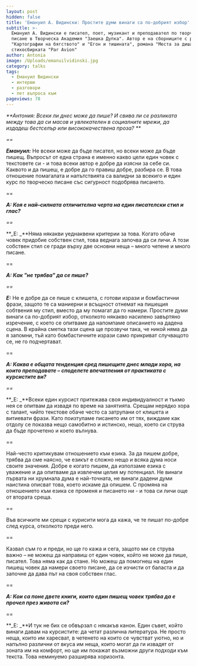 ```yaml
---
layout: post
hidden: false
title: 'Емануил А. Видински: Простите думи винаги са по-добрият избор'
subtitle: >-
  Емануил А. Видински e писател, поет, музикант и преподавател по творческо
  писане в Творческа Академия "Заешка Дупка". Автор е на сборниците с разкази
  "Картографии на бягството" и "Егон и тишината", романа "Места за дишане" и
  стихосбирката "Par Avion"
author: Antonia
image: /Uploads/emanuilvidinski.jpg
category: talks
tags:
  - Емануил Видински
  - интервю
  - разговори
  - пет въпроса към
pageviews: 78
---
```

_**Антония: Всеки ли днес може да пише? И свива ли се разликата между това да си масов и увлекателен в социалните мрежи, да издадеш бестселър или висококачествена проза? **_

_\==_

_**Емануил:**_ Не всеки може да бъде писател, но всеки може да бъде пишещ. Въпросът от една страна е именно какво цели един човек с текстовете си - и това всеки автор е добре да изясни за себе си. Каквото и да пишеш, е добре да го правиш добре, разбира се. В това отношение помагалата и напътствията са валидни за всекиго и един курс по творческо писане със сигурност подобрява писането.

\==

**_А: Коя е най–силната отличителна черта на един писателски стил и глас?_**

_\==_

**_Е: _**Няма някакви уеднаквени критерии за това. Когато обаче човек придобие собствен стил, това веднага започва да си личи. А този собствен стил се гради върху две основни неща – много четене и много писане.

\==

**_А: Как "не трябва" да се пише?_**

_\==_

**_Е:_** Не е добре да се пише с клишета, с готови изрази и бомбастични фрази, защото те са маниерни и всъщност отнемат на пишещия собтвения му стил, вместо да му помагат да го намери. Простите думи винаги са по-добрият избор, отколкото някакво насилено завъртяно изречение, с което се опитваме да напомпаме описанието на дадена сцена. В крайна сметка тази сцена ще прозвучи така, че никой няма да я запомни, тъй като бомбастичните изрази само прикриват случващото се, не го подчертават.

\==

**_А: Каква е общата тенденция сред пишещите днес млади хора, на които преподавате – споделете впечатления от практиката с курсистите ви?_**

_\==_

**_Е: _**Всеки един курсист притежава своя индивидуалност и тъкмо нея се опитвам да извадя по време на занятията. Срещам нерядко хора с талант, чийто текстове обаче често са затрупани от клишета и витиевати фрази. Като поизтупаме писането им от тях, виждаме как отдолу се показва нещо самобитно и истинско, нещо, което си струва да бъде прочетено и което вълнува.

\==

Най-често критикувам отношението към езика. За да пишем добре, трябва да сме наясно, че езикът е сложно нещо и всяка дума носи своите значения. Добре е когато пишем, да използаме езика с уважение и да опитваме да извлечем целия му потенциал. Не винаги първата ни хрумнала дума е най-точната, не винаги дадени думи наистина описват това, което искаме да опишем. С промяна на отношението към езика се променя и писането ни - и това си личи още от втората среща.

\==

Във всичките ми срещи с курисити мога да кажа, че те пишат по-добре след курса, отколкото преди него.

\==

Казвал съм го и преди, но ще го кажа и сега, защото ми се струва важно – не можеш да направиш от един човек, който не може да пише, писател. Това няма как да стане. Но можеш да помогнеш на един пишещ човек да намери своето писане, да се изчисти от баласта и да започне да дава път на своя собствен глас.

\==

**_А: Кои са поне двете книги, които един пишещ човек трябва да е прочел през живота си?_**

\==

**_Е: _**И тук не бих се обвързал с някакъв канон. Един съвет, който винаги давам на курсистите: да четат различна литература. Не просто неща, които им харесват, в четенето на които се чувстват уютно, но и напълно различни от вкуса им неща, които могат да ги извадят от зоната им на комфорт, но ще им покажат възможни други подходи към текста. Това неминуемо разширява хоризонта.

